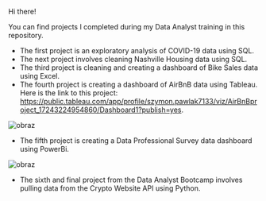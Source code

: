 Hi there!

You can find projects I completed during my Data Analyst training in this repository.

- The first project is an exploratory analysis of COVID-19 data using SQL.
- The next project involves cleaning Nashville Housing data using SQL.
- The third project is cleaning and creating a dashboard of Bike Sales data using Excel.
- The fourth project is creating a dashboard of AirBnB data using Tableau. Here is the link to this project: https://public.tableau.com/app/profile/szymon.pawlak7133/viz/AirBnBproject_17243224954860/Dashboard1?publish=yes.

![obraz](https://github.com/user-attachments/assets/478cf5bc-eae5-465d-809d-9f9c47ee6827)

- The fifth project is creating a Data Professional Survey data dashboard using PowerBi.

![obraz](https://github.com/user-attachments/assets/6c366322-9c2f-49d4-9e0e-bf5cdafde051)

- The sixth and final project from the Data Analyst Bootcamp involves pulling data from the Crypto Website API using Python.
